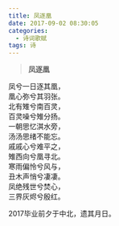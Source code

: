 ```yaml
---
title: 凤逐凰
date: 2017-09-02 08:30:05
categories:
  - 诗词歌赋
tags: 诗
---
```



>**凤逐凰**

凤兮一日逐其凰，  
凰心弥兮其羽张。  
北有雉兮南百灵，  
百灵噪兮雉分扬。  
一朝思忆淇水旁，  
汤汤思绪不能忘。  
戚戚心兮难平之，  
雉西向兮凰寻北。  
寒雨偏怜兮风与，  
丑木声悄兮凄凄。  
凤绝残世兮焚心，  
三界灰烬兮殷红。  

2017毕业前夕于中北，遗其月日。